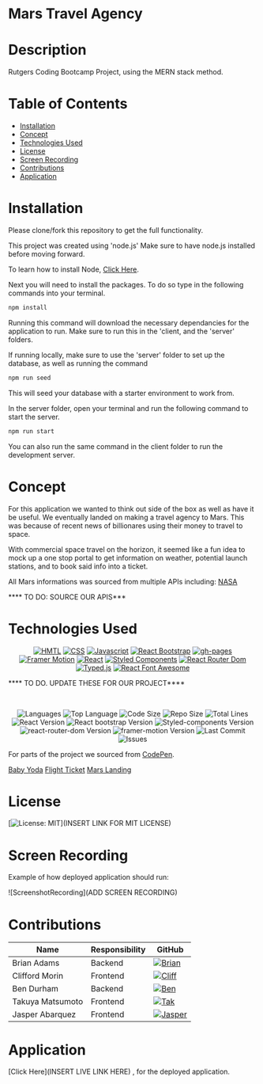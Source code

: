 # Mars Travel Agency

# Description

Rutgers Coding Bootcamp Project, using the MERN stack method.

# Table of Contents
  * [Installation](#Installation)
  * [Concept](#Concept)
  * [Technologies Used](#Technologies-Used)
  * [License](#License)
  * [Screen Recording](#Screen-Recording)
  * [Contributions](#Contributions)
  * [Application](#Application)


# Installation

Please clone/fork this repository to get the full functionality.

This project was created using 'node.js' Make sure to have node.js installed before moving forward.

To learn how to install Node, [Click Here](https://nodejs.org/en/download/package-manager/).

Next you will need to install the packages. To do so type in the following commands into your terminal.

```bash
npm install
```
Running this command will download the necessary dependancies for the application to run. Make sure to run this in the 'client, and the 'server' folders.

If running locally, make sure to use the 'server' folder to set up the database, as well as running the command

```bash
npm run seed
```

This will seed your database with a starter environment to work from.

In the server folder, open your terminal and run the following command to start the server.

```bash
npm run start
```

You can also run the same command in the client folder to run the development server.

# Concept

For this application we wanted to think out side of the box as well as have it be useful. We eventually landed on making a travel agency to Mars. This was because of recent news of billionares using their money to travel to space. 

With commercial space travel on the horizon, it seemed like a fun idea to mock up a one stop portal to get information on weather, potential launch stations, and to book said info into a ticket.


All Mars informations was sourced from multiple APIs including: [NASA](https://api.nasa.gov/)

**** TO DO: SOURCE OUR APIS***


# Technologies Used

<p align="center">
    <a href="https://developer.mozilla.org/en-US/docs/Web/HTML"><img src="https://img.shields.io/badge/-HTML-orange?style=for-the-badge"  alt="HMTL" /></a>
    <a href="https://developer.mozilla.org/en-US/docs/Web/CSS"><img src="https://img.shields.io/badge/-CSS-blue?style=for-the-badge" alt="CSS" /></a>
    <a href="https://www.javascript.com/"><img src="https://img.shields.io/badge/-Javascript-yellow?style=for-the-badge" alt="Javascript" /></a>
    <a href="https://react-bootstrap.github.io/"><img src="https://img.shields.io/badge/-React%20Bootstrap-teal?style=for-the-badge" alt="React Bootstrap" /></a>
    <a href="https://www.npmjs.com/package/gh-pages"><img src="https://img.shields.io/badge/-ghpages-orange?style=for-the-badge" alt="gh-pages" /></a>
    <a href="https://www.framer.com/motion/"><img src="https://img.shields.io/badge/-Framer%20Motion-blueviolet?style=for-the-badge" alt="Framer Motion" /></a>
    <a href="https://reactjs.org/"><img src="https://img.shields.io/badge/-React-blue?style=for-the-badge" alt="React" /></a>
     <a href="https://styled-components.com/"><img src="https://img.shields.io/badge/-Styled%20Components-yellow?style=for-the-badge" alt="Styled Components" /></a>
      <a href="https://reactrouter.com/web/guides/quick-start"><img src="https://img.shields.io/badge/-React%20Router%20Dom-teal?style=for-the-badge" alt="React Router Dom" /></a>
      <a href="https://mattboldt.com/demos/typed-js/"><img src="https://img.shields.io/badge/-Typed.js-blueviolet?style=for-the-badge" alt="Typed.js" /></a>
      <a href="https://fontawesome.com/v5.15/how-to-use/on-the-web/using-with/react"><img src="https://img.shields.io/badge/-React%20Font%20Awesome-blue?style=for-the-badge" alt="React Font Awesome" /></a>
</p>

**** TO DO. UPDATE THESE FOR OUR PROJECT****

</br>
<p align="center">
    <img src="https://img.shields.io/github/languages/count/thebadams/mars-travel-agency?style=plastic" alt="Languages" />
    <img src="https://img.shields.io/github/languages/top/thebadams/mars-travel-agency?style=plastic&labelColor=yellow" alt="Top Language" />
    <img src="https://img.shields.io/github/languages/code-size/thebadams/mars-travel-agency?style=plastic" alt="Code Size" />
    <img src="https://img.shields.io/github/repo-size/thebadams/mars-travel-agency?style=plastic" alt="Repo Size" />   
    <img src="https://img.shields.io/tokei/lines/github/thebadams/mars-travel-agency?style=plastic" alt="Total Lines" />
    <img src="https://img.shields.io/github/package-json/dependency-version/thebadams/mars-travel-agency/react?style=plastic" alt="React Version" />
    <img src="https://img.shields.io/github/package-json/dependency-version/thebadams/mars-travel-agency/react-bootstrap?style=plastic" alt="React bootstrap Version" />
    <img src="https://img.shields.io/github/package-json/dependency-version/thebadams/mars-travel-agency/styled-components?style=plastic" alt="Styled-components Version" />
     <img src="https://img.shields.io/github/package-json/dependency-version/thebadams/mars-travel-agency/react-router-dom?style=plastic" alt="react-router-dom Version" />
      <img src="https://img.shields.io/github/package-json/dependency-version/thebadams/mars-travel-agency/framer-motion?style=plastic" alt="framer-motion Version" />
    <img src="https://img.shields.io/github/last-commit/thebadams/mars-travel-agency?style=plastic" alt="Last Commit" />  
    <img src="https://img.shields.io/github/issues/thebadams/mars-travel-agency?style=plastic" alt="Issues" />  
  
</p>

For parts of the project we sourced from [CodePen](www.codepen.io).

[Baby Yoda](https://codepen.io/jh3y/pen/abzvyXG?editors=1000)
[Flight Ticket](https://codepen.io/motorlatitude/details/JhuoB)
[Mars Landing](https://codepen.io/mgitch/pen/pECcD)

# License

[![License: MIT](https://img.shields.io/badge/License-MIT-yellow.svg?style=flat-square)](INSERT LINK FOR MIT LICENSE)

# Screen Recording

Example of how deployed application should run:

![ScreenshotRecording](ADD SCREEN RECORDING)

# Contributions


Name | Responsibility | GitHub
-------- | ---------- | ---------
Brian Adams | Backend | [![Brian](https://img.shields.io/badge/GitHub-Brian-FF7000.svg?style=flat-square&logo=github)](https://github.com/thebadams) 
Clifford Morin | Frontend | [![Cliff](https://img.shields.io/badge/GitHub-Clifford-1515CA.svg?style=flat-square&logo=github)](https://github.com/CliffordMorin)
Ben Durham  | Backend | [![Ben](https://img.shields.io/badge/GitHub-Ben-368016.svg?style=flat-square&logo=github)](https://github.com/bdurham227)
Takuya Matsumoto | Frontend | [![Tak](https://img.shields.io/badge/GitHub-Takuya-7F11C9.svg?style=flat-square&logo=github)](https://github.com/TakuyaMats)
Jasper Abarquez  | Frontend | [![Jasper](https://img.shields.io/badge/GitHub-Jasper-B01030.svg?style=flat-square&logo=github)](https://github.com/KuyaJasper) 


# Application

[Click Here](INSERT LIVE LINK HERE) , for the deployed application.